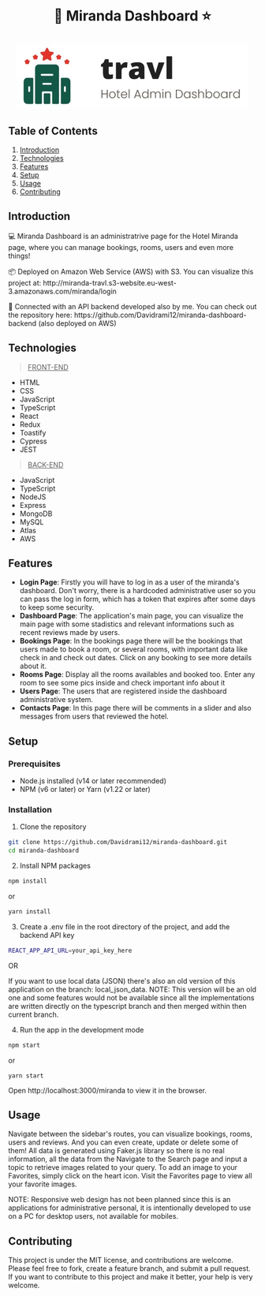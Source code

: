 # <p align="center">🏨 Miranda Dashboard ⭐</p>

<div align="center">
  <img src="src/assets/logo.jpg" alt="Miranda logo"/>  
</div>


## Table of Contents

1. [Introduction](#introduction)
2. [Technologies](#technologies)
3. [Features](#features)
4. [Setup](#setup)
5. [Usage](#usage)
6. [Contributing](#contributing)

## Introduction

<p>💻 Miranda Dashboard is an administratrive page for the Hotel Miranda page, where you can manage bookings, rooms, users and even more things!</p>

<p>📦 Deployed on Amazon Web Service (AWS) with S3. You can visualize this project at: http://miranda-travl.s3-website.eu-west-3.amazonaws.com/miranda/login</p>

<p>🔗 Connected with an API backend developed also by me. You can check out the repository here: https://github.com/Davidrami12/miranda-dashboard-backend (also deployed on AWS)</p>

## Technologies

>   <ins>FRONT-END</ins>
- HTML
- CSS
- JavaScript
- TypeScript
- React
- Redux
- Toastify
- Cypress
- JEST

>   <ins>BACK-END</ins>
- JavaScript
- TypeScript
- NodeJS
- Express
- MongoDB
- MySQL
- Atlas
- AWS

<!-- BACK END SIDE -->

## Features

- **Login Page**: Firstly you will have to log in as a user of the miranda's dashboard. Don't worry, there is a hardcoded administrative user so you can pass the log in form, which has a token that expires after some days to keep some security.
- **Dashboard Page**: The application's main page, you can visualize the main page with some stadistics and relevant informations such as recent reviews made by users.
- **Bookings Page**: In the bookings page there will be the bookings that users made to book a room, or several rooms, with important data like check in and check out dates. Click on any booking to see more details about it.
- **Rooms Page**: Display all the rooms availables and booked too. Enter any room to see some pics inside and check important info about it
- **Users Page**: The users that are registered inside the dashboard administrative system.
- **Contacts Page**: In this page there will be comments in a slider and also messages from users that reviewed the hotel.

## Setup

### Prerequisites

- Node.js installed (v14 or later recommended)
- NPM (v6 or later) or Yarn (v1.22 or later)

### Installation

1. Clone the repository

```bash
git clone https://github.com/Davidrami12/miranda-dashboard.git
cd miranda-dashboard
```

2. Install NPM packages
```bash
npm install
```
  or
```bash
yarn install
```

3. Create a .env file in the root directory of the project, and add the backend API key
```bash
REACT_APP_API_URL=your_api_key_here
```

OR

If you want to use local data (JSON) there's also an old version of this application on the branch: local_json_data. NOTE: This version will be an old one and some features would not be available since all the implementations are written directly on the typescript branch and then merged within then current branch.

4. Run the app in the development mode
```bash
npm start
```
   or
```
yarn start
```

Open http://localhost:3000/miranda to view it in the browser.

## Usage
Navigate between the sidebar's routes, you can visualize bookings, rooms, users and reviews. And you can even create, update or delete some of them!
All data is generated using Faker.js library so there is no real information, all the data from the 
Navigate to the Search page and input a topic to retrieve images related to your query. To add an image to your Favorites, simply click on the heart icon. Visit the Favorites page to view all your favorite images.

NOTE: Responsive web design has not been planned since this is an applications for administrative personal, it is intentionally developed to use on a PC for desktop users, not available for mobiles.

## Contributing
<p>This project is under the MIT license, and contributions are welcome. Please feel free to fork, create a feature branch, and submit a pull request. If you want to contribute to this project and make it better, your help is very welcome.</p>
